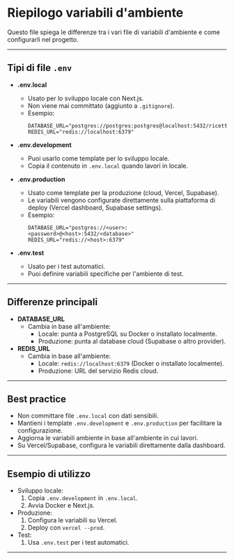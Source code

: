 # Riepilogo variabili d'ambiente

Questo file spiega le differenze tra i vari file di variabili d'ambiente e come configurarli nel progetto.

---

## Tipi di file `.env`

- **.env.local**
  - Usato per lo sviluppo locale con Next.js.
  - Non viene mai committato (aggiunto a `.gitignore`).
  - Esempio:
    ```env
    DATABASE_URL="postgres://postgres:postgres@localhost:5432/ricette"
    REDIS_URL="redis://localhost:6379"
    ```

- **.env.development**
  - Puoi usarlo come template per lo sviluppo locale.
  - Copia il contenuto in `.env.local` quando lavori in locale.

- **.env.production**
  - Usato come template per la produzione (cloud, Vercel, Supabase).
  - Le variabili vengono configurate direttamente sulla piattaforma di deploy (Vercel dashboard, Supabase settings).
  - Esempio:
    ```env
    DATABASE_URL="postgres://<user>:<password>@<host>:5432/<database>"
    REDIS_URL="redis://<host>:6379"
    ```

- **.env.test**
  - Usato per i test automatici.
  - Puoi definire variabili specifiche per l'ambiente di test.

---

## Differenze principali

- **DATABASE_URL**
  - Cambia in base all'ambiente:
    - Locale: punta a PostgreSQL su Docker o installato localmente.
    - Produzione: punta al database cloud (Supabase o altro provider).
- **REDIS_URL**
  - Cambia in base all'ambiente:
    - Locale: `redis://localhost:6379` (Docker o installato localmente).
    - Produzione: URL del servizio Redis cloud.

---

## Best practice

- Non committare file `.env.local` con dati sensibili.
- Mantieni i template `.env.development` e `.env.production` per facilitare la configurazione.
- Aggiorna le variabili ambiente in base all'ambiente in cui lavori.
- Su Vercel/Supabase, configura le variabili direttamente dalla dashboard.

---

## Esempio di utilizzo

- Sviluppo locale:
  1. Copia `.env.development` in `.env.local`.
  2. Avvia Docker e Next.js.
- Produzione:
  1. Configura le variabili su Vercel.
  2. Deploy con `vercel --prod`.
- Test:
  1. Usa `.env.test` per i test automatici.

---

